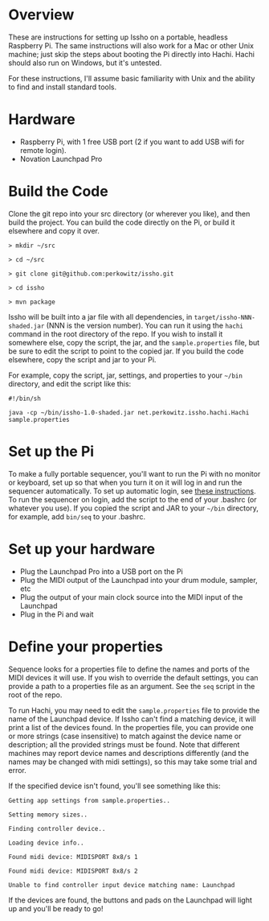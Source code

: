 # Overview

These are instructions for setting up Issho on a portable, headless Raspberry Pi. The same 
instructions will also work for a Mac or other Unix machine; just skip the steps about 
booting the Pi directly into Hachi. Hachi should also run on Windows, but it's untested.

For these instructions, I'll assume basic familiarity with Unix and the ability to find and 
install standard tools.

# Hardware

- Raspberry Pi, with 1 free USB port (2 if you want to add USB wifi for remote login).
- Novation Launchpad Pro

# Build the Code

Clone the git repo into your src directory (or wherever you like), and then build the project. 
You can build the code directly on the Pi, or build it elsewhere and copy it over.

`> mkdir ~/src`

`> cd ~/src`

`> git clone git@github.com:perkowitz/issho.git`

`> cd issho`

`> mvn package`

Issho will be built into a jar file with all dependencies, in `target/issho-NNN-shaded.jar` 
(NNN is the version number). You can run it using the `hachi` command in the root directory of the repo. 
If you wish to install it somewhere else, copy the script, the jar, and the `sample.properties` 
file, but be sure to edit the script to point to the copied jar. If you build the code elsewhere, 
copy the script and jar to your Pi.

For example, copy the script, jar, settings, and properties to your `~/bin` directory, and edit the script like this:

`#!/bin/sh`

`java -cp ~/bin/issho-1.0-shaded.jar net.perkowitz.issho.hachi.Hachi sample.properties`

# Set up the Pi

To make a fully portable sequencer, you'll want to run the Pi with no monitor or keyboard, set up so 
that when you turn it on it will log in and run the sequencer automatically. To set up automatic login, 
see [these instructions](http://elinux.org/RPi_Debian_Auto_Login). To run the sequencer on login, 
add the script to the end of your .bashrc (or whatever you use). If you copied the script and JAR 
to your `~/bin` directory, for example, add `bin/seq` to your .bashrc.

# Set up your hardware

- Plug the Launchpad Pro into a USB port on the Pi
- Plug the MIDI output of the Launchpad into your drum module, sampler, etc
- Plug the output of your main clock source into the MIDI input of the Launchpad
- Plug in the Pi and wait

# Define your properties

Sequence looks for a properties file to define the names and ports of the MIDI devices it will use. 
If you wish to override the default settings, you can provide a path to a properties file as an 
argument. See the `seq` script in the root of the repo. 

To run Hachi, you may need to edit the `sample.properties` file to provide the name of the Launchpad
device. If Issho can't find a matching device, it will print a list of the devices found. In the 
properties file, you can provide one or more strings (case insensitive) to match against the device 
name or description; all the provided strings must be found. Note that different machines may report 
device names and descriptions differently (and the names may be changed with midi settings), 
so this may take some trial and error.

If the specified device isn't found, you'll see something like this:

`Getting app settings from sample.properties..`

`Setting memory sizes..`

`Finding controller device..`

`Loading device info..`

`Found midi device: MIDISPORT 8x8/s 1`

`Found midi device: MIDISPORT 8x8/s 2`

`Unable to find controller input device matching name: Launchpad`

If the devices are found, the buttons and pads on the Launchpad will light up and you'll be ready to go!


